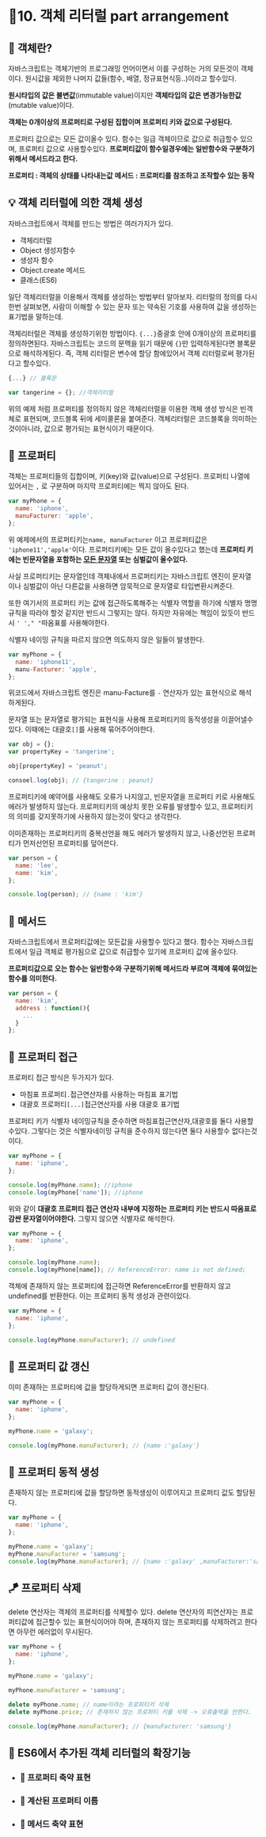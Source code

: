 # 🎈10. 객체 리터럴 part arrangement

## 🔎 객체란?

자바스크립트는 객체기반의 프로그래밍 언어이면서 이를 구성하는 거의 모든것이 객체이다.
원시값을 제외한 나머지 값들(함수, 배열, 정규표현식등..)이라고 할수있다.

**원시타입의 값은 불변값**(immutable value)이지만 **객체타입의 값은 변경가능한값**(mutable value)이다.

**객체는 0개이상의 프로퍼티로 구성된 집합이며 프로퍼티 키와 값으로 구성된다.**

프로퍼티 값으로는 모든 값이올수 있다.
함수는 일급 객체이므로 값으로 취급할수 있으며, 프로퍼티 값으로 사용할수있다. **프로퍼티값이 함수일경우에는 일반함수와 구분하기위해서 메서드라고 한다.**

**프로퍼티 : 객체의 상태를 나타내는값**
**메서드 : 프로퍼티를 참조하고 조작할수 있는 동작**

## 💡 객체 리터럴에 의한 객체 생성

자바스크립트에서 객체를 만드는 방법은 여러가지가 있다.

- 객체리터럴
- Object 생성자함수
- 생성자 함수
- Object.create 메서드
- 클래스(ES6)

일단 객체리터럴을 이용해서 객체를 생성하는 방법부터 알아보자.
리터럴의 정의를 다시한번 살펴보면, 사람이 이해할 수 있는 문자 또는 약속된 기호를 사용하여 값을 생성하는 표기법을 말하는데.

객체리터럴은 객체를 생성하기위한 방법이다.
`{...}`중괄호 안에 0개이상의 프로퍼티를 정의하면된다.
자바스크립트는 코드의 문맥을 읽기 때문에 `{}`만 입력하게된다면 블록문으로 해석하게된다.
즉, 객체 리터럴은 변수에 할당 함에있어서 객체 리터럴로써 평가된다고 할수있다.

```javascript
{...} // 블록문

var tangerine = {}; //객체리터럴
```

위의 예제 처럼 프로퍼티를 정의하지 않은 객체리터럴을 이용한 객체 생성 방식은 빈객체로 표현되며, 코드블록 뒤에 세미콜론을 붙여준다. 객체리터럴은 코드블록을 의미하는것이아니라, 값으로 평가되는 표현식이기 때문이다.

## 📰 프로퍼티

객체는 프로퍼티들의 집합이며, 키(key)와 값(value)으로 구성된다.
프로퍼티 나열에 있어서는 `,` 로 구분하며 마지막 프로퍼티에는 찍지 않아도 된다.

```javascript
var myPhone = {
  name: 'iphone',
  manuFacturer: 'apple',
};
```

위 예제에서의 프로퍼티키는`name, manuFacturer` 이고 프로퍼티값은 `'iphone11','apple'`이다.
프로퍼티키에는 모든 값이 올수있다고 했는데 **프로퍼티 키에는 빈문자열을 포함하는 <u>모든 문자열</u> 또는 심벌값이 올수있다.**

사실 프로퍼티키는 문자열인데 객체내에서 프로퍼티키는 자바스크립트 엔진이 문자열이나 심벌값이 아닌 다른값을 사용하면 암묵적으로 문자열로 타입변환시켜준다.

또한 여기서의 프로퍼티 키는 값에 접근하도록해주는 식별자 역할을 하기에 식별자 명명 규칙을 따라야 할것 같지만 반드시 그렇지는 않다. 하지만 자유에는 책임이 있듯이 반드시 `' '," "`따옴표를 사용해야한다.

식별자 네이밍 규칙을 따르지 않으면 의도하지 않은 일들이 발생한다.

```javascript
var myPhone = {
  name: 'iphone11',
  manu-Facturer: 'apple',
};
```

위코드에서 자바스크립트 엔진은 manu-Facture를 `-` 연산자가 있는 표현식으로 해석하게된다.

문자열 또는 문자열로 평가되는 표현식을 사용해 프로퍼티키의 동적생성을 이끌어낼수있다. 이때에는 대괄호`[]`를 사용해 묶어주어야한다.

```javascript
var obj = {};
var propertyKey = 'tangerine';

obj[propertyKey] = 'peanut';

consoel.log(obj); // {tangerine : peanut}
```

프로퍼티키에 예약어를 사용해도 오류가 나지않고, 빈문자열을 프로퍼티 키로 사용해도 에러가 발생하지 않는다. 프로퍼티키의 예상치 못한 오류를 발생할수 있고, 프로퍼티키의 의미를 갖지못하기에 사용하지 않는것이 맞다고 생각한다.

이미존재하는 프로퍼티키의 중복선언을 해도 에러가 발생하지 않고, 나중선언된 프로퍼티가 먼저선언된 프로퍼티를 덮어쓴다.

```javascript
var person = {
  name: 'lee',
  name: 'kim',
};

console.log(person); // {name : 'kim'}
```

## 🧮 메서드

자바스크립트에서 프로퍼티값에는 모든값을 사용할수 있다고 했다. 함수는 자바스크립트에서 일급 객체로 평가됨으로 값으로 취급할수 있기에 프로퍼티 값에 올수있다.

**프로퍼티값으로 오는 함수는 일반함수와 구분하기위해 메서드라 부르며 객체에 묶여있는 함수를 의미한다.**

```javascript
var person = {
  name: 'kim',
  address : function(){
    ...
  }
};
```

## 🔐 프로퍼티 접근

프로퍼티 접근 방식은 두가지가 있다.

- 마침표 프로퍼티`.`접근연산자를 사용하는 마침표 표기법
- 대괄호 프로퍼티`[...]`접근연산자를 사용 대괄호 표기법

프로퍼티 키가 식별자 네이밍규칙을 준수하면 마침표접근연산자,대괄호를 둘다 사용할수있다.
그렇다는 것은 식별자네이밍 규칙을 준수하지 않는다면 둘다 사용할수 없다는것이다.

```javascript
var myPhone = {
  name: 'iphone',
};

console.log(myPhone.name); //iphone
console.log(myPhone['name']); //iphone
```

위와 같이 **대괄호 프로퍼티 접근 연산자 내부에 지정하는 프로퍼티 키는 반드시 따옴표로 감싼 문자열이어야한다.**
그렇지 않으면 식별자로 해석한다.

```javascript
var myPhone = {
  name: 'iphone',
};

console.log(myPhone.name);
console.log(myPhone[name]); // ReferenceError: name is not defined;
```

객체에 존재하지 않는 프로퍼티에 접근하면 ReferenceError를 반환하지 않고 undefined를 반환한다.
이는 프로퍼티 동적 생성과 관련이있다.

```javascript
var myPhone = {
  name: 'iphone',
};

console.log(myPhone.manuFacturer); // undefined
```

## 📝 프로퍼티 값 갱신

이미 존재하는 프로퍼티에 값을 할당하게되면 프로퍼티 값이 갱신된다.

```javascript
var myPhone = {
  name: 'iphone',
};

myPhone.name = 'galaxy';

console.log(myPhone.manuFacturer); // {name :'galaxy'}
```

## 🎇 프로퍼티 동적 생성

존재하지 않는 프로퍼티에 값을 할당하면 동적생성이 이루어지고 프로퍼티 값도 할당된다.

```javascript
var myPhone = {
  name: 'iphone',
};

myPhone.name = 'galaxy';
myPhone.manuFacturer = 'samsung';
console.log(myPhone.manuFacturer); // {name :'galaxy' ,manuFacturer:'samsung'}
```

## 🪁 프로퍼티 삭제

delete 연산자는 객체의 프로퍼티를 삭제할수 있다. delete 연산자의 피연산자는 프로퍼티값에 접근할수 있는 표현식이어야 하며, 존재하지 않는 프로퍼티를 삭제하려고 한다면 아무런 에러없이 무시된다.

```javascript
var myPhone = {
  name: 'iphone',
};

myPhone.name = 'galaxy';

myPhone.manuFacturer = 'samsung';

delete myPhone.name; // name이라는 프로퍼티키 삭제
delete myPhone.price; // 존재하지 않는 프로퍼티 키를 삭제 -> 오류출력을 안한다.

console.log(myPhone.manuFacturer); // {manuFacturer: 'samsung'}
```

## 🧱 ES6에서 추가된 객체 리터럴의 확장기능

- ### 📌 프로퍼티 축약 표현

- ### 📗 계산된 프로퍼티 이름

- ### 📘 메서드 축약 표현

